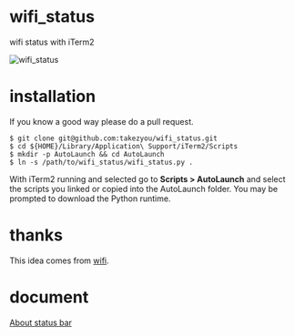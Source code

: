 # wifi_status
wifi status with iTerm2

![wifi_status](https://github.com/takezyou/wifi_status/blob/master/screenshots/wifi_status.png)

# installation
If you know a good way please do a pull request.

```
$ git clone git@github.com:takezyou/wifi_status.git
$ cd ${HOME}/Library/Application\ Support/iTerm2/Scripts
$ mkdir -p AutoLaunch && cd AutoLaunch
$ ln -s /path/to/wifi_status/wifi_status.py .
```
With iTerm2 running and selected go to **Scripts > AutoLaunch** and select the scripts you linked or copied into the AutoLaunch folder. You may be prompted to download the Python runtime.
# thanks
This idea comes from [wifi](https://github.com/b4b4r07/dotfiles/blob/master/.tmux/bin/wifi).

# document
[About status bar](https://www.iterm2.com/3.3/documentation-status-bar.html)
